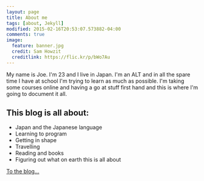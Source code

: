 ```yaml
---
layout: page
title: About me
tags: [about, Jekyll]
modified: 2015-02-16T20:53:07.573882-04:00
comments: true
image:
  feature: banner.jpg
  credit: Sam Howzit
  creditlink: https://flic.kr/p/bWo7Au
---
```


My name is Joe. I'm 23 and I live in Japan. I'm an ALT and in all the spare time I have at school I'm trying to learn as much as possible. I'm taking some courses online and having a go at stuff first hand and this is where I'm going to document it all.

## This blog is all about:

* Japan and the Japanese language
* Learning to program 
* Getting in shape
* Travelling
* Reading and books
* Figuring out what on earth this is all about

<a markdown="0" href="{{ site.url }}/posts" class="btn btn-info">To the blog...</a>
